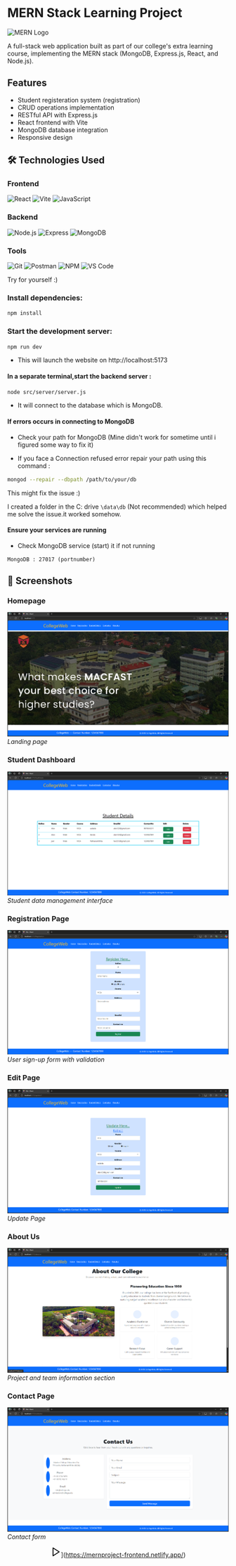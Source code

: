 # MERN Stack Learning Project

![MERN Logo](https://upload.wikimedia.org/wikipedia/commons/9/94/MERN-logo.png)

A full-stack web application built as part of our college's extra learning course, implementing the MERN stack (MongoDB, Express.js, React, and Node.js).

## Features

- Student registeration system (registration)
- CRUD operations implementation
- RESTful API with Express.js
- React frontend with Vite
- MongoDB database integration
- Responsive design

## 🛠️ Technologies Used

### Frontend

<p align="left">
  <img src="https://img.shields.io/badge/React-20232A?style=for-the-badge&logo=react&logoColor=61DAFB" alt="React" />
  <img src="https://img.shields.io/badge/Vite-B73BFE?style=for-the-badge&logo=vite&logoColor=FFD62E" alt="Vite" />
  <img src="https://img.shields.io/badge/JavaScript-F7DF1E?style=for-the-badge&logo=javascript&logoColor=black" alt="JavaScript" />
</p>

### Backend

<p align="left">
  <img src="https://img.shields.io/badge/Node.js-339933?style=for-the-badge&logo=nodedotjs&logoColor=white" alt="Node.js" />
  <img src="https://img.shields.io/badge/Express.js-000000?style=for-the-badge&logo=express&logoColor=white" alt="Express" />
  <img src="https://img.shields.io/badge/MongoDB-4EA94B?style=for-the-badge&logo=mongodb&logoColor=white" alt="MongoDB" />
</p>

### Tools

<p align="left">
  <img src="https://img.shields.io/badge/Git-F05032?style=for-the-badge&logo=git&logoColor=white" alt="Git" />
  <img src="https://img.shields.io/badge/Postman-FF6C37?style=for-the-badge&logo=Postman&logoColor=white" alt="Postman" />
  <img src="https://img.shields.io/badge/NPM-%23000000.svg?style=for-the-badge&logo=npm&logoColor=white" alt="NPM" />
  <img src="https://img.shields.io/badge/Visual_Studio_Code-0078D4?style=for-the-badge&logo=visual%20studio%20code&logoColor=white" alt="VS Code" />
</p>

Try for yourself :)

### Install dependencies:

```bash
npm install
```

### Start the development server:

```bash
npm run dev
```

- This will launch the website on http://localhost:5173

#### In a separate terminal,start the backend server :

```bash
node src/server/server.js
```

- It will connect to the database which is MongoDB.

#### If errors occurs in connecting to MongoDB

- Check your path for MongoDB
  (Mine didn't work for sometime until i figured some way to fix it)

- If you face a Connection refused error repair your path using this command :

```bash
mongod --repair --dbpath /path/to/your/db
```

This might fix the issue :)

I created a folder in the C: drive `\data\db` (Not recommended) which helped me solve the issue.it worked somehow.

#### Ensure your services are running

- Check MongoDB service (start) it if not running

```
MongoDB : 27017 (portnumber)
```

## 📸 Screenshots

### Homepage

![Homepage](./screenshot/home.png)  
_Landing page_

### Student Dashboard

![Student Details](./screenshot/stud_detail.png)  
_Student data management interface_

### Registration Page

![Registration](./screenshot/register.png)  
_User sign-up form with validation_

### Edit Page

![Edit](./screenshot/update.png)  
_Update Page_

### About Us

![About Us](./screenshot/aboutus.png)  
_Project and team information section_

### Contact Page

![Contact Us](./screenshot/contactus.png)  
_Contact form_

<div align=center>

![ViewDEMO](data:image/svg+xml;base64,PHN2ZyB4bWxucz0iaHR0cDovL3d3dy53My5vcmcvMjAwMC9zdmciIHdpZHRoPSIyNCIgaGVpZ2h0PSIyNCIgdmlld0JveD0iMCAwIDI0IDI0IiBmaWxsPSJub25lIiBzdHJva2U9ImN1cnJlbnRDb2xvciIgc3Ryb2tlLXdpZHRoPSIyIiBzdHJva2UtbGluZWNhcD0icm91bmQiIHN0cm9rZS1saW5lam9pbj0icm91bmQiIGNsYXNzPSJsdWNpZGUgbHVjaWRlLXBsYXktaWNvbiBsdWNpZGUtcGxheSI+PHBvbHlnb24gcG9pbnRzPSI2IDMgMjAgMTIgNiAyMSA2IDMiLz48L3N2Zz4=)](https://mernproject-frontend.netlify.app/)
